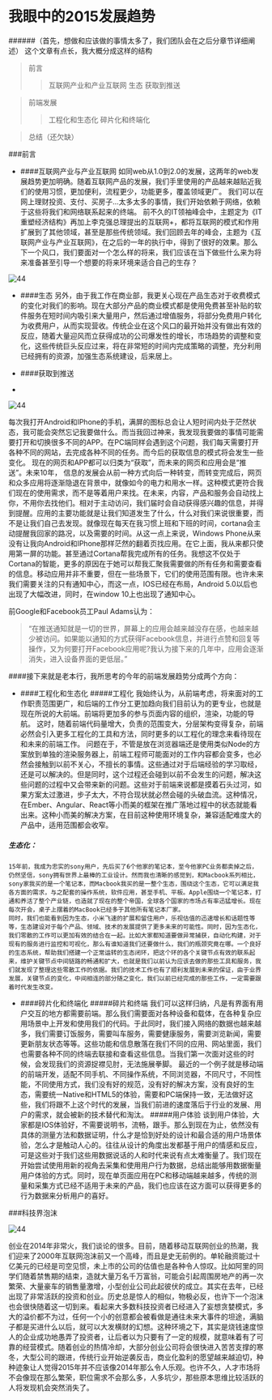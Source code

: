 我眼中的2015发展趋势
===========================
######（首先，想做和应该做的事情太多了，我们团队会在之后分章节详细阐述）
这个文章有点长，我大概分成这样的结构
>前言
>>互联网产业和产业互联网
>>生态
>>获取到推送

>前端发展
>>工程化和生态化
>>碎片化和终端化

>总结（还欠缺）

###前言
* ####互联网产业与产业互联网
如同web从1.0到2.0的发展，这两年的web发展趋势更加明确。随着互联网产品的发展，我们手里使用的产品越来越贴近我们的使用习惯，更加便利，流程更少，功能更多，覆盖领域更广。
我们可以在网上理财投资、支付、买房子...太多太多的事情，我们开始依赖于网络，依赖于这些将我们和网络联系起来的终端。
前不久的IT领袖峰会中，主题定为《IT重塑经济结构》再加上李克强总理提出的互联网+，都将互联网的模式和作用扩展到了其他领域，甚至是那些传统领域。我们回顾去年的峰会，主题为《互联网产业与产业互联网》，在之后的一年的执行中，得到了很好的效果。那么下一个风口，我们要面对一个怎么样的将来，我们应该在当下做些什么来为将来准备甚至引导一个想要的将来环境来适合自己的生存？

![44](http://yn.xinhuanet.com/newscenter/2015-03/23/134088120_14270696206871n.jpg "峰会照片")

* ####生态
另外，由于我工作在商业部，我更关心现在产品生态对于收费模式的变化对我们的影响。现在大部分产品的商业模式都是使用免费甚至补贴的软件服务在短时间内吸引来大量用户，然后通过增值服务，将部分免费用户转化为收费用户，从而实现营收。传统企业在这个风口的最开始并没有做出有效的反应，随着大量迎风而立获得成功的公司爆发性的增长，市场趋势的调整和变化，这些传统巨头反应过来，将在非常短的时间内完成策略的调整，充分利用已经拥有的资源，加强生态系统建设，后来居上。

* ####获取到推送
* 
![44](http://files.jb51.net/scimg/web/20101004/b_1284612808955.jpg "峰会照片")

每次我打开Android和IPhone的手机，满屏的图标总会让人短时间内处于茫然状态，我可能会突然忘记我要做什么。而当我回过神来，我发现我要做的事情可能需要打开和切换很多不同的APP。在PC端同样会遇到这个问题，我们每天需要打开各种不同的网站，去完成各种不同的任务。而今后的获取信息的模式将会发生一些变化。
现在的网页和APP都可以归类为“获取”，而未来的网页和应用会是“推送”。未来10年， 信息的发展会从前一种方式向后一种转变，而转变完成后，网页和众多应用将逐渐隐退在背景中，就像如今的电力和用水一样。这种模式更符合我们现在的使用需求，而不是等着用户来找。在未来，内容，产品和服务会自动找上你，不用你去找他们。相对于主动访问，我们届时会自动获得感兴趣的信息，并得到提醒。应用的主要功能就是让我们知道发生了什么，什么对我们来说很重要，而不是让我们自己去发现。就像现在每天在我习惯上班和下班的时间，cortana会主动提醒我回家的路况，以及需要的时间。从这一点上来说，Windows Phone从来没有让我向Android和IPhone那样茫然的翻着页找应用。在它上面，我从来都只使用第一屏的功能。甚至通过Cortana帮我完成所有的任务。我想这不仅处于Cortana的智能，更多的原因在于她可以帮我汇聚我需要做的所有任务和需要查看的信息。移动应用并非不重要，但在一些场景下，它们的使用范围有限。也许未来我们需要关注的只有通知中心，而这一点，IOS已经在布局，Android 5.0以后也出现了大幅改进，同时，在window 10上也出现了通知中心。

前Google和Facebook员工Paul Adams认为：
>“在推送通知就是一切的世界，屏幕上的应用会越来越没存在感，也越来越少被访问。如果能以通知的方式获得Facebook信息，并进行点赞和回复等操作，又为何要打开Facebook应用呢?我认为接下来的几年中，应用会逐渐消失，进入设备界面的更低层。”

####接下来就是老本行，我所思考的今年的前端发展趋势分成两个方向：
- ####工程化和生态化
#####工程化
我始终认为，从前端考虑，将来面对的工作职责范围更广，和后端的工作分工更加趋向我们目前认为的更专业，也就是现在所说的大前端。前端将更加多的参与页面内容的组织，渲染，功能的导航。
这时，随着前端代码量增大，负责的范围变大，分层架构变得复杂，前端必然会引入更多工程化的工具和方法，同时更多的以工程化的理念来看待现在和未来的前端工作。
问题在于，不管是放在浏览器端还是使用类似Node的方案放到单独的渲染服务器上，前端工程师可能面对的工作内容都会变多，也必然会接触到以前不关心，不擅长的事情。这些通过对于后端经验的学习取经，还是可以解决的。但是同时，这个过程还会碰到以前不会发生的问题，解决这些问题的过程中又会带来新的问题。这些对于前端来说都是摸着石头过河，如果方案太过激进，步子太大，不符合现状就必然会碰的头破血流。这种情况，在Ember、Angular、React等小而美的框架在推广落地过程中的状态就能看出来。这种小而美的解决方案，在目前这种使用环境复杂，兼容适配难度大的产品中，适用范围都会收窄。
##### 生态化：
	15年前，我成为忠实的sony用户，先后买了6个他家的笔记本，至今他家PC业务都卖掉之后，仍然坚信，sony拥有世界上最棒的工业设计。然而我也清晰的感觉到，和Macbook系列相比，sony家我买的是一个笔记本，而Macbook我买的是一整个生态，围绕这个生态，它可以满足我各方面的需求，与之配套的操作系统，软件应用，甚至手机、平板。Apple围绕一个笔记本，打通和养活了整个产业链，也造就了现在的整个帝国，全球各个国家的市场占有率迅猛增长。现在每次开会，桌子上摆着的MacBook已经多于其他所有笔记本厂家。
	同时，我们也能看到因为生态，小米飞速的扩展和留住用户，乐视估值的迅速增长和话题性等等，生态建设对于每个产品、领域、技术的发展提供了更多未来的可能性。同时，因为生态化，我们零散的工作可以更加有效的结合在一起。比如大家都知道要做异常捕获，自动化构建，对于现有的服务进行监控和可视化，那么有谁知道我们还要做什么，我们的瓶颈究竟在哪。一个良好的生态系统，帮助我们搭建一个正常运转的生态闭环，把这个环的各个关键节点有效的联系起来，维护关键节点中间链路的畅通和扩大，也就是我们以前认为应该去做的那些工具和服务，我们就发现了整理这些零散工作的依据。我们的技术工作也有了顺利发展到未来的保证，由于业界发展，关键节点的变化，中间相连的部分随之变化，我们以前已经完成的那些工作，一定需要跟着时代发生改变。

- ####碎片化和终端化
#####碎片和终端
我们可以这样归纳，凡是有界面有用户交互的地方都需要前端。那么我们需要面对各种设备和载体，在各种复杂应用场景中上开发和使用我们的代码。于此同时，我们接入网络的数据也越来越多，我们需要订饭服务，需要叫车服务，需要健康服务，需要浏览新闻，需要更新朋友状态等等。这些功能和信息散落在我们不同的应用、网站里面，我们也需要各种不同的终端去联接和查看这些信息。当我们第一次面对这些的时候，会发现我们的资源捉襟见肘，无法施展拳脚。
最近的一个例子就是移动端的前端开发，适配不同手机、不同操作系统，不同浏览器，不同尺寸，不同性能，不同使用方式，我们没有好的规范，没有好的解决方案，没有良好的生态，需要统一Native和HTML5的体验，需要和PC端保持一致，无法做好这些，我们将跟不上这个时代的发展，当我们前进的速度落后于行业的发展、用户的需求，就会被新的技术替代和淘汰。
#####用户体验
谈到用户体验，大家都是IOS体验好，不需要说明书，流畅，跟手。那么到现在为止，依然没有具体的测量方法和数据证明，什么才是恰到好处的设计和最合适的用户场景体验，怎么才是触动人心的。往往从设计的角度出发都基于用户的情感和反应，可是这些对于我们这些用数据说话的人和时代来说有点太难衡量了。我们现在开始尝试使用用新的视角去采集和使用用户行为数据，总结出能够用数据衡量用户体验的方式。同时，现在单页面应用在PC和移动端越来越多，传统的测量和采集方式已经不适用于未来的产品，我们也应该在这方面可以获得更多的行为数据来分析用户的喜好。

###科技界泡沫

![44](http://img1.gtimg.com/tech/pics/hv1/168/185/1562/101616393.jpg "峰会照片")
  
创业在2014年非常火，我们谈论的很多。目前，随着移动互联网创业的热潮，我们迎来了2000年互联网泡沫前又一个高峰，而且是史无前例的。单轮融资能过十亿美元的已经是司空见惯，未上市的公司的估值也是各种令人惊叹。比如阿里的同学们随着禁售期的结束，造就大量万名千万富翁，可能会引起周围房地产的再一次繁荣、大量豪车的销售量激增，小型创业公司此起彼伏的成立。其实在去年，已经出现了非常活跃的投资和创业。历史总是惊人的相似，物极必反，也许下一个泡沫也会很快随着这一切到来。看起来大多数科技投资者已经进入了妄想贪婪模式，多大的溢价都不为过，任何一个小的创意都会被看做是通往未来大事件的坦途，满脑子都是买进什么以后，就可以大发横财的幻想。这种环境之下，其实是烧钱速度惊人的企业成功地愚弄了投资者，让后者以为只要有了一定的规模，就意味着有了可靠的经营模式。随着创业的热情冷却，大部分创业公司将会很快进入苦苦支撑的寒冬，大型公司的跟进，传统行业开始逆袭反击，商业化盈利的愿望越来越迫切，种种迹象让人觉得2015年并不应该像2014年那么令人乐观。也许不久，人才市场将不会像现在那么繁荣，职位需求不会那么多，人多坑少，那些原本思维比较活跃的人将发现机会突然消失了。

